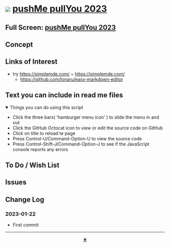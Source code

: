 # [![](https://pushme-pullyou.github.io/assets/svg/octicon.svg )](https://github.com/pushme-pullyou/2023/ "Source code on GitHub" ) [pushMe pullYou 2023]( https://pushme-pullyou.github.io/2023/ "Home page" )

<!--   @@@
<div class=iframe-resize ><iframe src=https://pushme-pullyou.github.io/2023/ height=100% width=100% ></iframe></div>
_"example.com" in a resizable window_
@@@  -->

## Full Screen: [pushMe pullYou 2023]( https://pushme-pullyou.github.io/2023/ )


## Concept

## Links of Interest

* try https://simplemde.com/ ~ https://simplemde.com/
  * https://github.com/Ionaru/easy-markdown-editor


## Text you can include in read me files

<details open >

<summary> Things you can do using this script</summary>

* Click the three bars( 'hamburger menu icon' ) to slide the menu in and out
* Click the GitHub Octocat icon to view or edit the source code on GitHub
* Click on title to reload te page
* Press Control-U/Command-Option-U to view the source code
* Press Control-Shift-J/Command-Option-J to see if the JavaScript console reports any errors

</details>

## To Do / Wish List


## Issues



## Change Log


### 2023-01-22

* First commit


***

<center title="Hello! Click me to go up to the top" ><a class=aDingbat href=javascript:window.scrollTo(0,0);> ❦ </a></center>
